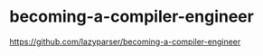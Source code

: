 # becoming-a-compiler-engineer





https://github.com/lazyparser/becoming-a-compiler-engineer














